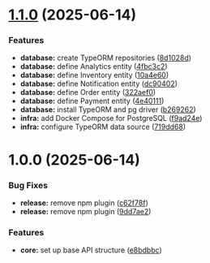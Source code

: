 # [1.1.0](https://github.com/guilherhenri/e-commerce-events/compare/v1.0.0...v1.1.0) (2025-06-14)


### Features

* **database:** create TypeORM repositories ([8d1028d](https://github.com/guilherhenri/e-commerce-events/commit/8d1028d410f1087d87a489b50a10c5f7a297cf4a))
* **database:** define Analytics entity ([4fbc3c2](https://github.com/guilherhenri/e-commerce-events/commit/4fbc3c275bacb10083b4df854879f924a3829153))
* **database:** define Inventory entity ([10a4e60](https://github.com/guilherhenri/e-commerce-events/commit/10a4e60733c62891c2aa59aeb8daa7b9083399b7))
* **database:** define Notification entity ([dc90402](https://github.com/guilherhenri/e-commerce-events/commit/dc9040214817a5915d0980705dff420861059103))
* **database:** define Order entity ([322aef0](https://github.com/guilherhenri/e-commerce-events/commit/322aef038f23e79216f1cbe94e2716567081ef68))
* **database:** define Payment entity ([4e40111](https://github.com/guilherhenri/e-commerce-events/commit/4e40111c444ee4c6b04361080816e0061c841976))
* **database:** install TypeORM and pg driver ([b269262](https://github.com/guilherhenri/e-commerce-events/commit/b269262c5f5ea2fe134858da2ee2dec21b0c85eb))
* **infra:** add Docker Compose for PostgreSQL ([f9ad24e](https://github.com/guilherhenri/e-commerce-events/commit/f9ad24e159a09066a346bc0547a6e289408ae9d4))
* **infra:** configure TypeORM data source ([719dd68](https://github.com/guilherhenri/e-commerce-events/commit/719dd6820d5d215ecc40dd36fe548cc859c6bba4))

# 1.0.0 (2025-06-14)


### Bug Fixes

* **release:** remove npm plugin ([c62f78f](https://github.com/guilherhenri/e-commerce-events/commit/c62f78faf96c2586732e2a3bb1e49fa3e1147e33))
* **release:** remove npm plugin ([9dd7ae2](https://github.com/guilherhenri/e-commerce-events/commit/9dd7ae2e0aceee43d8954e92dfd34a31d75fc074))


### Features

* **core:** set up base API structure ([e8bdbbc](https://github.com/guilherhenri/e-commerce-events/commit/e8bdbbc5555d80e50b94443121ae3fe9a0f55530))
